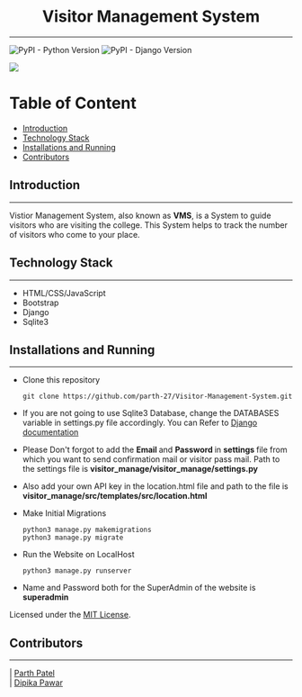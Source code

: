 <h1 align = "center">
    Visitor Management System
</h1>

---

<img alt="PyPI - Python Version" src="https://img.shields.io/badge/python%20vesion-3.8.2-green"> <img alt="PyPI - Django Version" src="https://img.shields.io/badge/django%20version-3.0.6-blue">

<p>
<img src = "VMS.png">
</p>

<h1>Table of Content</h1>

- [Introduction](#introduction)
- [Technology Stack](#technology-stack)
- [Installations and Running](#installations-and-running)
- [Contributors](#contributors)



## Introduction

---

Vistior Management System, also known as <strong>VMS</strong>, is a System to guide visitors who are visiting the college.
This System helps to track the number of visitors who come to your place.

## Technology Stack

---

- HTML/CSS/JavaScript
- Bootstrap
- Django
- Sqlite3

## Installations and Running

---

- Clone this repository

  ```
  git clone https://github.com/parth-27/Visitor-Management-System.git
  ```

- If you are not going to use Sqlite3 Database, change the DATABASES variable in settings.py file accordingly. You can Refer to [Django documentation](https://docs.djangoproject.com/en/3.0/ref/databases/)

- Please Don't forgot to add the <strong> Email </strong> and <strong>Password </strong> in <strong> settings </strong> file from which you want to send confirmation mail or visitor pass mail. Path to the settings file is <strong> visitor_manage/visitor_manage/settings.py </strong>

- Also add your own API key in the location.html file and path to the file is <strong>visitor_manage/src/templates/src/location.html </strong>

- Make Initial Migrations

  ```
  python3 manage.py makemigrations
  python3 manage.py migrate
  ```

- Run the Website on LocalHost
  ```
  python3 manage.py runserver
  ```

- Name and Password both for the SuperAdmin of the website is <strong>superadmin</strong>

Licensed under the [MIT License](LICENSE).

## Contributors

---

| [Parth Patel](https://github.com/parth-27)                                                                                                            
| [Dipika Pawar](https://github.com/DipikaPawar12)
